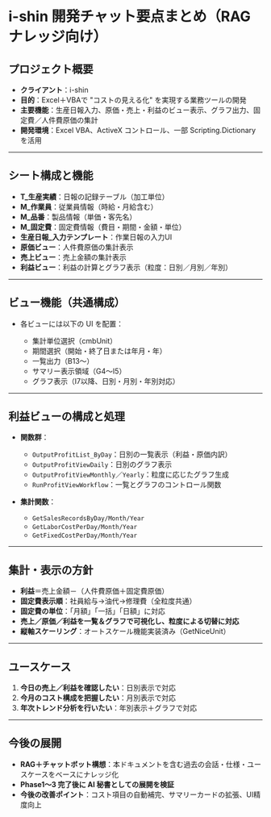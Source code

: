 # i-shin 開発チャット要点まとめ（RAGナレッジ向け）

## プロジェクト概要

* **クライアント**：i-shin
* **目的**：Excel＋VBAで "コストの見える化" を実現する業務ツールの開発
* **主要機能**：生産日報入力、原価・売上・利益のビュー表示、グラフ出力、固定費／人件費原価の集計
* **開発環境**：Excel VBA、ActiveX コントロール、一部 Scripting.Dictionary を活用

---

## シート構成と機能

* **T\_生産実績**：日報の記録テーブル（加工単位）
* **M\_作業員**：従業員情報（時給・月給含む）
* **M\_品番**：製品情報（単価・客先名）
* **M\_固定費**：固定費情報（費目・期間・金額・単位）
* **生産日報\_入力テンプレート**：作業日報の入力UI
* **原価ビュー**：人件費原価の集計表示
* **売上ビュー**：売上金額の集計表示
* **利益ビュー**：利益の計算とグラフ表示（粒度：日別／月別／年別）

---

## ビュー機能（共通構成）

* 各ビューには以下の UI を配置：

  * 集計単位選択（cmbUnit）
  * 期間選択（開始・終了日または年月・年）
  * 一覧出力（B13～）
  * サマリー表示領域（G4～I5）
  * グラフ表示（I7以降、日別・月別・年別対応）

---

## 利益ビューの構成と処理

* **関数群**：

  * `OutputProfitList_ByDay`：日別の一覧表示（利益・原価内訳）
  * `OutputProfitViewDaily`：日別のグラフ表示
  * `OutputProfitViewMonthly`／`Yearly`：粒度に応じたグラフ生成
  * `RunProfitViewWorkflow`：一覧とグラフのコントロール関数
* **集計関数**：

  * `GetSalesRecordsByDay/Month/Year`
  * `GetLaborCostPerDay/Month/Year`
  * `GetFixedCostPerDay/Month/Year`

---

## 集計・表示の方針

* **利益**＝売上金額－（人件費原価＋固定費原価）
* **固定費表示順**：社員給与→油代→修理費（全粒度共通）
* **固定費の単位**：「月額」「一括」「日額」に対応
* **売上／原価／利益を一覧＆グラフで可視化し、粒度による切替に対応**
* **縦軸スケーリング**：オートスケール機能実装済み（GetNiceUnit）

---

## ユースケース

1. **今日の売上／利益を確認したい**：日別表示で対応
2. **今月のコスト構成を把握したい**：月別表示で対応
3. **年次トレンド分析を行いたい**：年別表示＋グラフで対応

---

## 今後の展開

* **RAG＋チャットボット構想**：本ドキュメントを含む過去の会話・仕様・ユースケースをベースにナレッジ化
* **Phase1～3 完了後に AI 秘書としての展開を検証**
* **今後の改善ポイント**：コスト項目の自動補完、サマリーカードの拡張、UI精度向上
